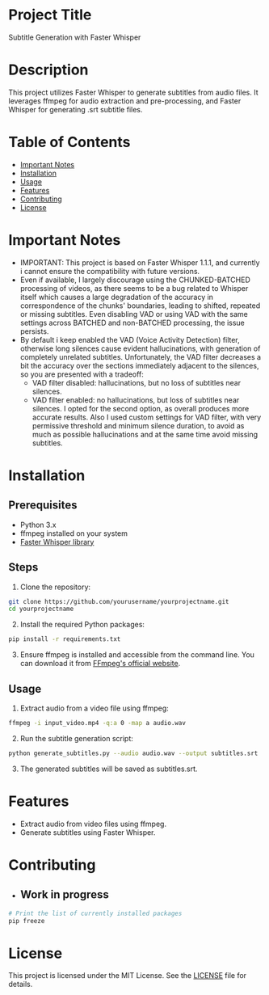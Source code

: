 # Project Title
Subtitle Generation with Faster Whisper

# Description
This project utilizes Faster Whisper to generate subtitles from audio files. It leverages ffmpeg for audio extraction and pre-processing, and Faster Whisper for generating .srt subtitle files.


# Table of Contents
* [Important Notes](#important-notes)
* [Installation](#installation)
* [Usage](#usage)
* [Features](#features)
* [Contributing](#contributing)
* [License](#license)

# Important Notes
- IMPORTANT: This project is based on Faster Whisper 1.1.1, and currently i cannot ensure the compatibility with future versions.
- Even if available, I largely discourage using the CHUNKED-BATCHED processing of videos, as there seems to be a bug related to Whisper itself which causes a large degradation of the accuracy in correspondence of the chunks' boundaries, leading to shifted, repeated or missing subtitles. Even disabling VAD or using VAD with the same settings across BATCHED and non-BATCHED processing, the issue persists.
- By default i keep enabled the VAD (Voice Activity Detection) filter, otherwise long silences cause evident hallucinations, with generation of completely unrelated subtitles. Unfortunately, the VAD filter decreases a bit the accuracy over the sections immediately adjacent to the silences, so you are presented with a tradeoff:
    - VAD filter disabled: hallucinations, but no loss of subtitles near silences.
    - VAD filter enabled: no hallucinations, but loss of subtitles near silences.
 I opted for the second option, as overall produces more accurate results. Also I used custom settings for VAD filter, with very permissive threshold and minimum silence duration, to avoid as much as possible hallucinations and at the same time avoid missing subtitles.

# Installation

## Prerequisites
- Python 3.x
- ffmpeg installed on your system
- [Faster Whisper library](https://github.com/SYSTRAN/faster-whisper)

## Steps
1. Clone the repository:

```bash
git clone https://github.com/yourusername/yourprojectname.git
cd yourprojectname
```

2. Install the required Python packages:
```bash
pip install -r requirements.txt
```

3. Ensure ffmpeg is installed and accessible from the command line. You can download it from [FFmpeg's official website](https://www.ffmpeg.org/download.html).

## Usage
1. Extract audio from a video file using ffmpeg:

```bash
ffmpeg -i input_video.mp4 -q:a 0 -map a audio.wav
```

2. Run the subtitle generation script:

```bash	
python generate_subtitles.py --audio audio.wav --output subtitles.srt
```

3. The generated subtitles will be saved as subtitles.srt.

# Features
- Extract audio from video files using ffmpeg.
- Generate subtitles using Faster Whisper.

# Contributing
- ## Work in progress

```bash	
# Print the list of currently installed packages
pip freeze
```

# License
This project is licensed under the MIT License. See the [LICENSE](./LICENSE) file for details.
